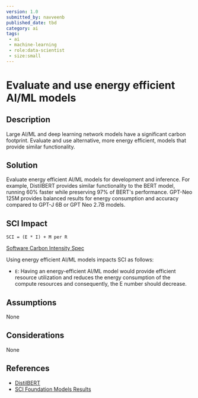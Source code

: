 ```yaml
---
version: 1.0
submitted_by: navveenb
published_date: tbd
category: ai
tags: 
 - ai
 - machine-learning
 - role:data-scientist
 - size:small
---
```


# Evaluate and use energy efficient AI/ML models

## Description

Large AI/ML and deep learning network models have a significant carbon footprint. Evaluate and use alternative, more energy efficient, models that provide similar functionality.


## Solution
Evaluate energy efficient AI/ML models for development and inference. For example, DistilBERT provides similar functionality to the BERT model, running 60% faster while preserving 97% of BERT's performance. GPT-Neo 125M provides balanced results for energy consumption and accuracy compared to GPT-J 6B or GPT Neo 2.7B models.


## SCI Impact
`SCI = (E * I) + M per R`

[Software Carbon Intensity Spec](https://grnsft.org/sci)

Using energy efficient AI/ML models impacts SCI as follows:

- `E`:  Having an energy-efficient AI/ML model would provide efficient resource utilization and reduces the energy consumption of the compute resources and consequently, the E number should decrease.

## Assumptions
None 

## Considerations
None

## References
- [DistilBERT](https://blog.tensorflow.org/2020/05/how-hugging-face-achieved-2x-performance-boost-question-answering.html)
- [SCI Foundation Models Results](https://github.com/Green-Software-Foundation/eval_sci_of_foundation_models/blob/main/Report/SCI_Foundation_Models_Preliminary_Results.pdf)
